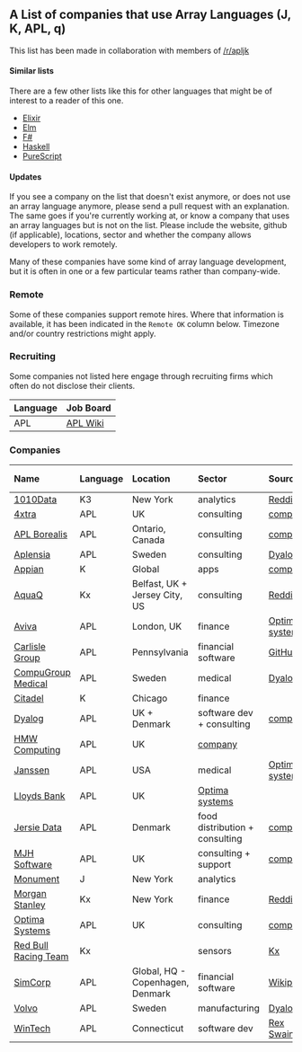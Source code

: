 ## A List of companies that use Array Languages (J, K, APL, q)
This list has been made in collaboration with members of [/r/apljk](https://www.reddit.com/r/apljk)

#### Similar lists

There are a few other lists like this for other languages that might be of interest to a reader of this one.

* [Elixir](https://github.com/beam-community/elixir-companies)
* [Elm](https://github.com/jah2488/elm-companies)
* [F#](https://github.com/Kavignon/fsharp-companies)
* [Haskell](https://github.com/erkmos/haskell-companies)
* [PureScript](https://github.com/ajnsit/purescript-companies)

#### Updates
If you see a company on the list that doesn't exist anymore, or does not use an array language anymore, please send a pull request with an explanation. The same goes if you're currently working at, or know a company that uses an array languages but is not on the list. Please include the website, github (if applicable), locations, sector and whether the company allows developers to work remotely.

Many of these companies have some kind of array language development, but it is often in one or a few particular teams rather than company-wide.

### Remote

Some of these companies support remote hires. Where that information is available, it has been indicated in the `Remote OK` column below. Timezone and/or country restrictions might apply.

### Recruiting

Some companies not listed here engage through recruiting firms which often do not disclose their clients.

| Language | Job Board |
| :------- | :------- |
| APL | [APL Wiki](https://aplwiki.com/wiki/Talk:Jobs) |

### Companies

| Name | Language | Location | Sector | Source | Remote OK? |
| :--- | :------- | :------- | :----- | :----- | :--------- |
| [1010Data](https://www.1010data.com) | K3 | New York | analytics | [Reddit](https://www.reddit.com/r/apljk/comments/o60i7r/list_of_companies_using_j_k_apl_array_languages/) | yes |
| [4xtra](https://4xtra.com) | APL | UK | consulting | [company](https://4xtra.com/news.htm) | |
| [APL Borealis](http://www.aplborealis.com/) | APL | Ontario, Canada | consulting | [company](http://www.aplborealis.com/services.html) | |
| [Aplensia](http://aplensia.com) | APL | Sweden | consulting | [Dyalog](https://www.dyalog.com/case-studies/customisation.htm) |  |
| [Appian](https://appian.com) | K | Global | apps | [company](https://docs.appian.com/suite/help/17.2/Requesting_and_Installing_a_license.html) | yes |
| [AquaQ](https://www.aquaq.co.uk) | Kx | Belfast, UK + Jersey City, US | consulting | [Reddit](https://www.reddit.com/r/apljk/comments/o60i7r/list_of_companies_using_j_k_apl_array_languages/) | | [ASCO](https://www.asco.org/) | APL | Virginia, US | medical, research | [Optima systems](https://optima-systems.co.uk/apl-consultancy/) |  |
| [Aviva](https://www.aviva.com/) | APL | London, UK | finance | [Optima systems](https://optima-systems.co.uk/apl-consultancy/) |  |
| [Carlisle Group](https://www.carlislegroup.com/) | APL | Pennsylvania | financial software | [GitHub](https://github.com/the-carlisle-group) | yes
| [CompuGroup Medical](https://profdoccare.se) | APL | Sweden | medical | [Dyalog](https://www.dyalog.com/case-studies/healthcare.htm) |  | yes
| [Citadel](https://www.citadel.com) | K | Chicago | finance | | |
| [Dyalog](https://dyalog.com) | APL | UK + Denmark | software dev + consulting | [company](https://www.dyalog.com/careers.htm) | yes |
| [HMW Computing](https://hmwcomputing.co.uk/) | APL | UK | [company](https://hmwcomputing.co.uk/apl.htm) | |
| [Janssen](https://www.janssen.com/) | APL | USA | medical | [Optima systems](https://optima-systems.co.uk/apl-consultancy/) |  |
| [Lloyds Bank](https://www.lloydsbank.com/) | APL | UK | [Optima systems](https://optima-systems.co.uk/apl-consultancy/) |  |
| [Jersie Data](http://apl.net/) | APL | Denmark | food distribution + consulting | [company](http://apl.net/) | |
| [MJH Software](http://mjhsoftwareservices.co.uk/) | APL | UK | consulting + support | [company](http://mjhsoftwareservices.co.uk/)
| [Monument](https://www.monument.ai) | J | New York | analytics | | some |
| [Morgan Stanley](https://www.morganstanley.com) | Kx | New York | finance | [Reddit](https://www.reddit.com/r/apljk/comments/o60i7r/list_of_companies_using_j_k_apl_array_languages/) | |
| [Optima Systems](https://optima-systems.co.uk/) | APL | UK | consulting | [company](https://optima-systems.co.uk/apl-consultancy/) |  |
| [Red Bull Racing Team](https://www.redbull.com/int-en/redbullracing) | Kx | | sensors | [Kx](https://kx.com/blog/aston-martin-redbull/) | |
| [SimCorp](https://www.simcorp.com/) | APL | Global, HQ - Copenhagen, Denmark | financial software | [Wikipedia](https://en.wikipedia.org/wiki/SimCorp) | | 
| [Volvo](https://www.volvogroup.com/) | APL | Sweden | manufacturing | [Dyalog](https://www.dyalog.com/case-studies/index.htm) |  |
| [WinTech](https://www.winklevoss.com) | APL | Connecticut | software dev | [Rex Swain](http://www.rexswain.com/resume.html) |  |
